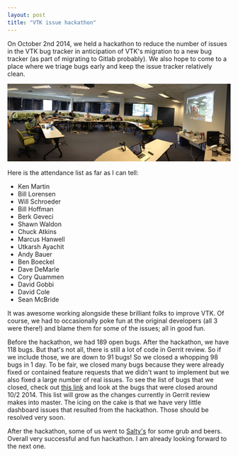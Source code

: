 ```yaml
---
layout: post
title: "VTK issue hackathon"
---
```


On October 2nd 2014, we held a hackathon to reduce the number of issues in the VTK bug
tracker in anticipation of VTK's migration to a new bug tracker (as part of migrating to
Gitlab probably). We also hope to come to a place where we triage bugs early and keep
the issue tracker relatively clean.

![VTK issue hackathon](/assets/hackathon.jpg)

Here is the attendance list as far as I can tell:

* Ken Martin
* Bill Lorensen
* Will Schroeder
* Bill Hoffman
* Berk Geveci
* Shawn Waldon
* Chuck Atkins
* Marcus Hanwell
* Utkarsh Ayachit
* Andy Bauer
* Ben Boeckel
* Dave DeMarle
* Cory Quammen
* David Gobbi
* David Cole
* Sean McBride

It was awesome working alongside these brilliant folks to improve VTK. Of
course, we had to occasionally poke fun at the original developers (all 3 were
there!) and blame them for some of the issues; all in good fun.

Before the hackathon, we had 189 open bugs. After the hackathon, we have 118 bugs.
But that's not all, there is still a lot of code in Gerrit review. So if we include
those, we are down to 91 bugs! So we closed a whopping 98 bugs in 1 day. To be fair,
we closed many bugs because they were already fixed or contained feature requests that
we didn't want to implement but we also fixed a large number of real issues. To see the 
list of bugs that we closed, check out [this link](http://tinyurl.com/lrznr6w) and look
at the bugs that were closed around 10/2 2014. This list will grow as the changes
currently in Gerrit review makes into master. The icing on the cake is that we have
very little dashboard issues that resulted from the hackathon. Those should be resolved
very soon.

After the hackathon, some of us went to [Salty's](http://saltyspub.com/) for some
grub and beers. Overall very successful and fun hackathon. I am already looking forward
to the next one.